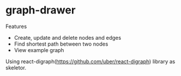 # graph-drawer

Features
- Create, update and delete nodes and edges
- Find shortest path between two nodes
- View example graph

Using react-digraph(https://github.com/uber/react-digraph) library as skeletor.
